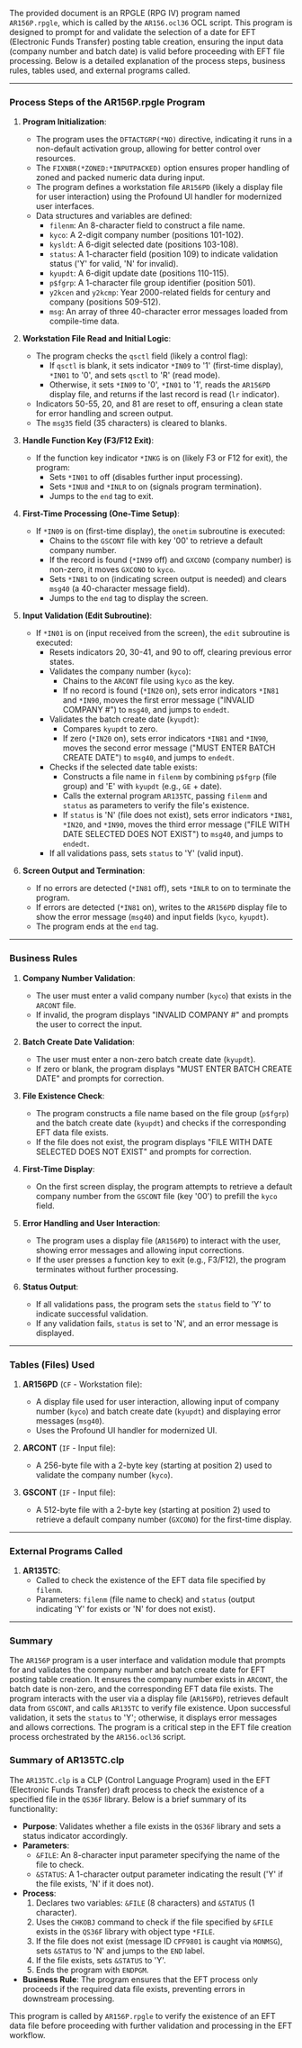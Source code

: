 The provided document is an RPGLE (RPG IV) program named `AR156P.rpgle`, which is called by the `AR156.ocl36` OCL script. This program is designed to prompt for and validate the selection of a date for EFT (Electronic Funds Transfer) posting table creation, ensuring the input data (company number and batch date) is valid before proceeding with EFT file processing. Below is a detailed explanation of the process steps, business rules, tables used, and external programs called.

---

### Process Steps of the AR156P.rpgle Program

1. **Program Initialization**:
   - The program uses the `DFTACTGRP(*NO)` directive, indicating it runs in a non-default activation group, allowing for better control over resources.
   - The `FIXNBR(*ZONED:*INPUTPACKED)` option ensures proper handling of zoned and packed numeric data during input.
   - The program defines a workstation file `AR156PD` (likely a display file for user interaction) using the Profound UI handler for modernized user interfaces.
   - Data structures and variables are defined:
     - `filenm`: An 8-character field to construct a file name.
     - `kyco`: A 2-digit company number (positions 101-102).
     - `kysldt`: A 6-digit selected date (positions 103-108).
     - `status`: A 1-character field (position 109) to indicate validation status ('Y' for valid, 'N' for invalid).
     - `kyupdt`: A 6-digit update date (positions 110-115).
     - `p$fgrp`: A 1-character file group identifier (position 501).
     - `y2kcen` and `y2kcmp`: Year 2000-related fields for century and company (positions 509-512).
     - `msg`: An array of three 40-character error messages loaded from compile-time data.

2. **Workstation File Read and Initial Logic**:
   - The program checks the `qsctl` field (likely a control flag):
     - If `qsctl` is blank, it sets indicator `*IN09` to '1' (first-time display), `*IN01` to '0', and sets `qsctl` to 'R' (read mode).
     - Otherwise, it sets `*IN09` to '0', `*IN01` to '1', reads the `AR156PD` display file, and returns if the last record is read (`lr` indicator).
   - Indicators 50-55, 20, and 81 are reset to off, ensuring a clean state for error handling and screen output.
   - The `msg35` field (35 characters) is cleared to blanks.

3. **Handle Function Key (F3/F12 Exit)**:
   - If the function key indicator `*INKG` is on (likely F3 or F12 for exit), the program:
     - Sets `*IN01` to off (disables further input processing).
     - Sets `*INU8` and `*INLR` to on (signals program termination).
     - Jumps to the `end` tag to exit.

4. **First-Time Processing (One-Time Setup)**:
   - If `*IN09` is on (first-time display), the `onetim` subroutine is executed:
     - Chains to the `GSCONT` file with key '00' to retrieve a default company number.
     - If the record is found (`*IN99` off) and `GXCONO` (company number) is non-zero, it moves `GXCONO` to `kyco`.
     - Sets `*IN81` to on (indicating screen output is needed) and clears `msg40` (a 40-character message field).
     - Jumps to the `end` tag to display the screen.

5. **Input Validation (Edit Subroutine)**:
   - If `*IN01` is on (input received from the screen), the `edit` subroutine is executed:
     - Resets indicators 20, 30-41, and 90 to off, clearing previous error states.
     - Validates the company number (`kyco`):
       - Chains to the `ARCONT` file using `kyco` as the key.
       - If no record is found (`*IN20` on), sets error indicators `*IN81` and `*IN90`, moves the first error message ("INVALID COMPANY #") to `msg40`, and jumps to `endedt`.
     - Validates the batch create date (`kyupdt`):
       - Compares `kyupdt` to zero.
       - If zero (`*IN20` on), sets error indicators `*IN81` and `*IN90`, moves the second error message ("MUST ENTER BATCH CREATE DATE") to `msg40`, and jumps to `endedt`.
     - Checks if the selected date table exists:
       - Constructs a file name in `filenm` by combining `p$fgrp` (file group) and 'E' with `kyupdt` (e.g., `GE` + date).
       - Calls the external program `AR135TC`, passing `filenm` and `status` as parameters to verify the file's existence.
       - If `status` is 'N' (file does not exist), sets error indicators `*IN81`, `*IN20`, and `*IN90`, moves the third error message ("FILE WITH DATE SELECTED DOES NOT EXIST") to `msg40`, and jumps to `endedt`.
     - If all validations pass, sets `status` to 'Y' (valid input).

6. **Screen Output and Termination**:
   - If no errors are detected (`*IN81` off), sets `*INLR` to on to terminate the program.
   - If errors are detected (`*IN81` on), writes to the `AR156PD` display file to show the error message (`msg40`) and input fields (`kyco`, `kyupdt`).
   - The program ends at the `end` tag.

---

### Business Rules

1. **Company Number Validation**:
   - The user must enter a valid company number (`kyco`) that exists in the `ARCONT` file.
   - If invalid, the program displays "INVALID COMPANY #" and prompts the user to correct the input.

2. **Batch Create Date Validation**:
   - The user must enter a non-zero batch create date (`kyupdt`).
   - If zero or blank, the program displays "MUST ENTER BATCH CREATE DATE" and prompts for correction.

3. **File Existence Check**:
   - The program constructs a file name based on the file group (`p$fgrp`) and the batch create date (`kyupdt`) and checks if the corresponding EFT data file exists.
   - If the file does not exist, the program displays "FILE WITH DATE SELECTED DOES NOT EXIST" and prompts for correction.

4. **First-Time Display**:
   - On the first screen display, the program attempts to retrieve a default company number from the `GSCONT` file (key '00') to prefill the `kyco` field.

5. **Error Handling and User Interaction**:
   - The program uses a display file (`AR156PD`) to interact with the user, showing error messages and allowing input corrections.
   - If the user presses a function key to exit (e.g., F3/F12), the program terminates without further processing.

6. **Status Output**:
   - If all validations pass, the program sets the `status` field to 'Y' to indicate successful validation.
   - If any validation fails, `status` is set to 'N', and an error message is displayed.

---

### Tables (Files) Used

1. **AR156PD** (`CF` - Workstation file):
   - A display file used for user interaction, allowing input of company number (`kyco`) and batch create date (`kyupdt`) and displaying error messages (`msg40`).
   - Uses the Profound UI handler for modernized UI.

2. **ARCONT** (`IF` - Input file):
   - A 256-byte file with a 2-byte key (starting at position 2) used to validate the company number (`kyco`).

3. **GSCONT** (`IF` - Input file):
   - A 512-byte file with a 2-byte key (starting at position 2) used to retrieve a default company number (`GXCONO`) for the first-time display.

---

### External Programs Called

1. **AR135TC**:
   - Called to check the existence of the EFT data file specified by `filenm`.
   - Parameters: `filenm` (file name to check) and `status` (output indicating 'Y' for exists or 'N' for does not exist).

---

### Summary

The `AR156P` program is a user interface and validation module that prompts for and validates the company number and batch create date for EFT posting table creation. It ensures the company number exists in `ARCONT`, the batch date is non-zero, and the corresponding EFT data file exists. The program interacts with the user via a display file (`AR156PD`), retrieves default data from `GSCONT`, and calls `AR135TC` to verify file existence. Upon successful validation, it sets the `status` to 'Y'; otherwise, it displays error messages and allows corrections. The program is a critical step in the EFT file creation process orchestrated by the `AR156.ocl36` script.



### Summary of AR135TC.clp

The `AR135TC.clp` is a CLP (Control Language Program) used in the EFT (Electronic Funds Transfer) draft process to check the existence of a specified file in the `QS36F` library. Below is a brief summary of its functionality:

- **Purpose**: Validates whether a file exists in the `QS36F` library and sets a status indicator accordingly.
- **Parameters**:
  - `&FILE`: An 8-character input parameter specifying the name of the file to check.
  - `&STATUS`: A 1-character output parameter indicating the result ('Y' if the file exists, 'N' if it does not).
- **Process**:
  1. Declares two variables: `&FILE` (8 characters) and `&STATUS` (1 character).
  2. Uses the `CHKOBJ` command to check if the file specified by `&FILE` exists in the `QS36F` library with object type `*FILE`.
  3. If the file does not exist (message ID `CPF9801` is caught via `MONMSG`), sets `&STATUS` to 'N' and jumps to the `END` label.
  4. If the file exists, sets `&STATUS` to 'Y'.
  5. Ends the program with `ENDPGM`.
- **Business Rule**: The program ensures that the EFT process only proceeds if the required data file exists, preventing errors in downstream processing.

This program is called by `AR156P.rpgle` to verify the existence of an EFT data file before proceeding with further validation and processing in the EFT workflow.